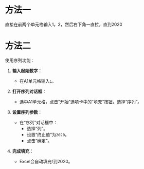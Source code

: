 # 方法一
直接在前两个单元格输入1，2，然后右下角一直拉，直到2020

# 方法二
使用序列功能：
1. **输入起始数字**：
   - 在A1单元格输入`1`。

2. **打开序列对话框**：
   - 选中A1单元格，点击“开始”选项卡中的“填充”按钮，选择“序列”。

3. **设置序列参数**：
   - 在“序列”对话框中：
     - 选择“列”。
     - 设置“终止值”为`2020`。
     - 点击“确定”。

4. **完成填充**：
   - Excel会自动填充1到2020。

